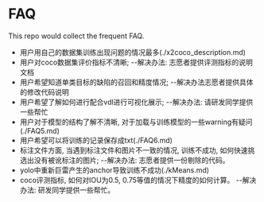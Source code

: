 # FAQ
This repo would  collect the frequent FAQ.

- 用户用自己的数据集训练出现问题的情况最多(./x2coco_description.md)
- 用户对coco数据集评价指标不清晰; --解决办法: 志愿者提供评测指标的说明文档
- 用户希望知道单类目标的缺陷的召回和精度情况; --解决办法志愿者提供具体的修改代码说明
- 用户希望了解如何进行配合vdl进行可视化展示; --解决办法: 请研发同学提供一些帮忙
- 用户对于模型的结构了解不清晰, 对于加载与训练模型的一些warning有疑问(./FAQ5.md)
- 用户希望可以将训练的记录保存成txt(./FAQ6.md)
- 标注文件方面, 当遇到标注文件和图片不一致的情况, 训练不成功, 如何快速挑选出没有被讹标注的图片; --解决办法: 志愿者提供一份剔除的代码。
- yolo中重新巨雷产生的anchor导致训练不成功(./kMeans.md)
- coco评测指标, 如何对IOU为0.5, 0.75等值的情况下精度的如何计算。 --解决办法: 研发同学提供一些帮忙。

